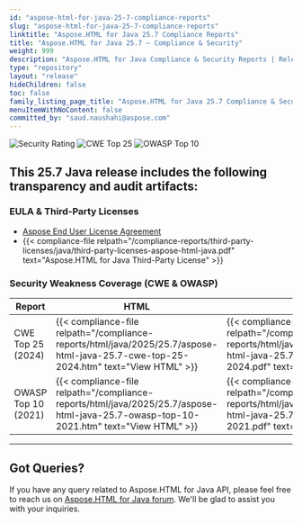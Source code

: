 ```yaml
---
id: "aspose-html-for-java-25-7-compliance-reports"
slug: "aspose-html-for-java-25-7-compliance-reports"
linktitle: "Aspose.HTML for Java 25.7 Compliance Reports"
title: "Aspose.HTML for Java 25.7 – Compliance & Security"
weight: 999
description: "Aspose.HTML for Java Compliance & Security Reports | Release 25.7"
type: "repository"
layout: "release"
hideChildren: false
toc: false
family_listing_page_title: "Aspose.HTML for Java 25.7 Compliance & Security Reports"
menuItemWithNoContent: false
committed_by: "saud.naushahi@aspose.com"
---
```


![Security Rating](https://img.shields.io/badge/Security%20Rating-A-brightgreen?style=flat-square&logo=verizon)
![CWE Top 25](https://img.shields.io/badge/CWE%20Top%2025-2024-blue?style=flat-square&logo=checkmarx)
![OWASP Top 10](https://img.shields.io/badge/OWASP%20Top%2010-2021-blue?style=flat-square&logo=openaccess)


## This 25.7 Java release includes the following transparency and audit artifacts:

### EULA & Third-Party Licenses

- <a href="https://files.conholdate.app/viewer/view/4Y8UNm7laVFjMAd0r/aspose_end-user-license-agreement_2024-05-16.pdf" target="_blank" rel="noopener">Aspose End User License Agreement</a>
- {{< compliance-file relpath="/compliance-reports/third-party-licenses/java/third-party-licenses-aspose-html-java.pdf" text="Aspose.HTML for Java Third-Party License" >}}





### Security Weakness Coverage (CWE & OWASP)

| Report | HTML | PDF |
|--------|------|-----|
| CWE Top 25 (2024) | {{< compliance-file relpath="/compliance-reports/html/java/2025/25.7/aspose-html-java-25.7-cwe-top-25-2024.htm" text="View HTML" >}} | {{< compliance-file relpath="/compliance-reports/html/java/2025/25.7/aspose-html-java-25.7-cwe-top-25-2024.pdf" text="View PDF" >}} |
| OWASP Top 10 (2021) | {{< compliance-file relpath="/compliance-reports/html/java/2025/25.7/aspose-html-java-25.7-owasp-top-10-2021.htm" text="View HTML" >}} | {{< compliance-file relpath="/compliance-reports/html/java/2025/25.7/aspose-html-java-25.7-owasp-top-10-2021.pdf" text="View PDF" >}} |



---

## Got Queries?

If you have any query related to Aspose.HTML for Java API, please feel free to reach us on [Aspose.HTML for Java forum](https://forum.aspose.com/c/html/). We'll be glad to assist you with your inquiries.
